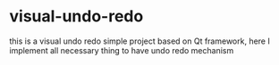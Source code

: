 # visual-undo-redo
this is a visual undo redo simple project based on Qt framework, here I implement all necessary thing to have undo redo mechanism
